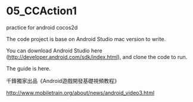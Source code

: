 # 05_CCAction1
practice for android cocos2d

The code project is base on Android Studio mac version to write.

You can download Android Studio here (http://developer.android.com/sdk/index.html), and clone the code to run.

The guide is here.

千鋒獨家出品《Android遊戲開發基礎視頻教程》

http://www.mobiletrain.org/about/news/android_video3.html

